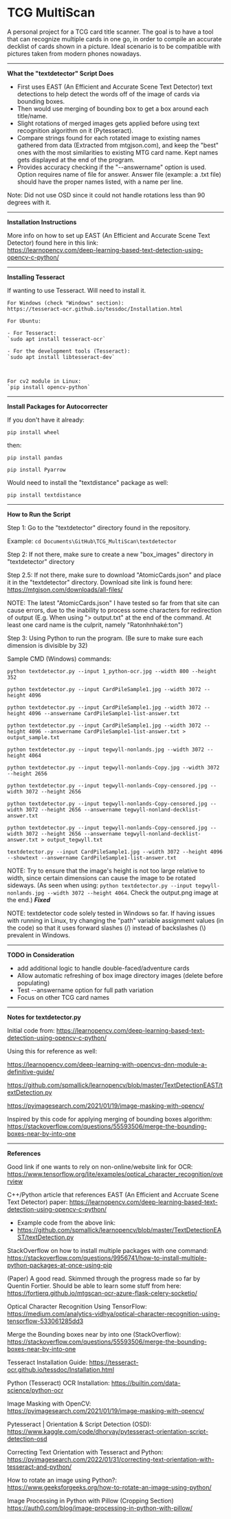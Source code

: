 # TCG MultiScan

A personal project for a TCG card title scanner. The goal is to have a tool that can recognize multiple cards in one go, in order to compile an accurate decklist of cards shown in a picture. Ideal scenario is to be compatible with pictures taken from modern phones nowadays.

------------------------------------

**What the "textdetector" Script Does**

- First uses EAST (An Efficient and Accurate Scene Text Detector) text detections to help detect the words off of the image of cards via bounding boxes.
- Then would use merging of bounding box to get a box around each title/name.
- Slight rotations of merged images gets applied before using text recognition algorithm on it (Pytesseract).
- Compare strings found for each rotated image to existing names gathered from data (Extracted from mtgjson.com), and keep the "best" ones with the most similarities to existing MTG card name. Kept names gets displayed at the end of the program.
- Provides accuracy checking if the "--answername" option is used. Option requires name of file for answer. Answer file (example: a .txt file) should have the proper names listed, with a name per line.

Note: Did not use OSD since it could not handle rotations less than 90 degrees with it.

------------------------------------

**Installation Instructions**

More info on how to set up EAST (An Efficient and Accurate Scene Text Detector) found here in this link:<br>
https://learnopencv.com/deep-learning-based-text-detection-using-opencv-c-python/

------------------------------------

**Installing Tesseract**

If wanting to use Tesseract. Will need to install it.
~~~
For Windows (check "Windows" section):
https://tesseract-ocr.github.io/tessdoc/Installation.html
~~~
~~~
For Ubuntu:

- For Tesseract:
`sudo apt install tesseract-ocr`

- For the development tools (Tesseract):
`sudo apt install libtesseract-dev`



For cv2 module in Linux:
`pip install opencv-python`
~~~


------------------------------------

**Install Packages for Autocorrecter**

If you don't have it already:

`pip install wheel`

then:

`pip install pandas`

`pip install Pyarrow`

Would need to install the "textdistance" package as well:

`pip install textdistance`


------------------------------------

**How to Run the Script**

Step 1: Go to the "textdetector" directory found in the repository.

Example: `cd Documents\GitHub\TCG_MultiScan\textdetector`

Step 2: If not there, make sure to create a new "box_images" directory in "textdetector" directory

Step 2.5: If not there, make sure to download "AtomicCards.json" and place it in the "textdetector" directory. Download site link is found here: https://mtgjson.com/downloads/all-files/ 

NOTE: The latest "AtomicCards.json" I have tested so far from that site can cause errors, due to the inability to process some characters for redirection of output (E.g. When using "> output.txt" at the end of the command. At least one card name is the culprit, namely "Ratonhnhaké:ton")

Step 3: Using Python to run the program. (Be sure to make sure each dimension is divisible by 32)

Sample CMD (Windows) commands:

`python textdetector.py --input 1_python-ocr.jpg --width 800 --height 352`

`python textdetector.py --input CardPileSample1.jpg --width 3072 --height 4096`

`python textdetector.py --input CardPileSample1.jpg --width 3072 --height 4096 --answername CardPileSample1-list-answer.txt`

`python textdetector.py --input CardPileSample1.jpg --width 3072 --height 4096 --answername CardPileSample1-list-answer.txt > output_sample.txt`

`python textdetector.py --input tegwyll-nonlands.jpg --width 3072 --height 4064`

`python textdetector.py --input tegwyll-nonlands-Copy.jpg --width 3072 --height 2656`

`python textdetector.py --input tegwyll-nonlands-Copy-censored.jpg --width 3072 --height 2656`

`python textdetector.py --input tegwyll-nonlands-Copy-censored.jpg --width 3072 --height 2656 --answername tegwyll-nonland-decklist-answer.txt`

`python textdetector.py --input tegwyll-nonlands-Copy-censored.jpg --width 3072 --height 2656 --answername tegwyll-nonland-decklist-answer.txt > output_tegwyll.txt`

`textdetector.py --input CardPileSample1.jpg --width 3072 --height 4096 --showtext --answername CardPileSample1-list-answer.txt`

NOTE: Try to ensure that the image's height is not too large relative to width, since certain dimensions can cause the image to be rotated sideways. (As seen when using: `python textdetector.py --input tegwyll-nonlands.jpg --width 3072 --height 4064`. Check the output.png image at the end.) ***Fixed***

NOTE: textdetector code solely tested in Windows so far. If having issues with running in Linux, try changing the "path" variable assignment values (in the code) so that it uses forward slashes (/) instead of backslashes (\\) prevalent in Windows.

------------------------------------

**TODO in Consideration**
- add additional logic to handle double-faced/adventure cards
- Allow automatic refreshing of box image directory images (delete before populating)
- Test --answername option for full path variation
- Focus on other TCG card names

------------------------------------

**Notes for textdetector.py**

Initial code from: https://learnopencv.com/deep-learning-based-text-detection-using-opencv-c-python/

Using this for reference as well: 

https://learnopencv.com/deep-learning-with-opencvs-dnn-module-a-definitive-guide/

https://github.com/spmallick/learnopencv/blob/master/TextDetectionEAST/textDetection.py

https://pyimagesearch.com/2021/01/19/image-masking-with-opencv/

Inspired by this code for applying merging of bounding boxes algorithm:
https://stackoverflow.com/questions/55593506/merge-the-bounding-boxes-near-by-into-one


------------------------------------

**References**

Good link if one wants to rely on non-online/website link for OCR: https://www.tensorflow.org/lite/examples/optical_character_recognition/overview

C++/Python article that references EAST (An Efficient and Accruate Scene Text Detector) paper:
https://learnopencv.com/deep-learning-based-text-detection-using-opencv-c-python/

- Example code from the above link:
- https://github.com/spmallick/learnopencv/blob/master/TextDetectionEAST/textDetection.py

StackOverflow on how to install multiple packages with one command: https://stackoverflow.com/questions/9956741/how-to-install-multiple-python-packages-at-once-using-pip

(Paper) A good read. Skimmed through the progress made so far by Quentin Fortier. Should be able to learn some stuff from here:
https://fortierq.github.io/mtgscan-ocr-azure-flask-celery-socketio/

Optical Character Recognition Using TensorFlow:
https://medium.com/analytics-vidhya/optical-character-recognition-using-tensorflow-533061285dd3

Merge the Bounding boxes near by into one (StackOverflow):
https://stackoverflow.com/questions/55593506/merge-the-bounding-boxes-near-by-into-one

Tesseract Installation Guide:
https://tesseract-ocr.github.io/tessdoc/Installation.html

Python (Tesseract) OCR Installation:
https://builtin.com/data-science/python-ocr

Image Masking with OpenCV:
https://pyimagesearch.com/2021/01/19/image-masking-with-opencv/

Pytesseract | Orientation & Script Detection (OSD):
https://www.kaggle.com/code/dhorvay/pytesseract-orientation-script-detection-osd

Correcting Text Orientation with Tesseract and Python:
https://pyimagesearch.com/2022/01/31/correcting-text-orientation-with-tesseract-and-python/

How to rotate an image using Python?:
https://www.geeksforgeeks.org/how-to-rotate-an-image-using-python/

Image Processing in Python with Pillow (Cropping Section)
https://auth0.com/blog/image-processing-in-python-with-pillow/



